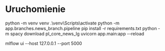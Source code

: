 # Uruchomienie

python -m venv venv
.\venv\Scripts\activate
python -m app.branches.news_branch.pipeline
pip install -r requirements.txt
python -m spacy download pl_core_news_lg
uvicorn app.main:app --reload

mlflow ui --host 127.0.0.1 --port 5000